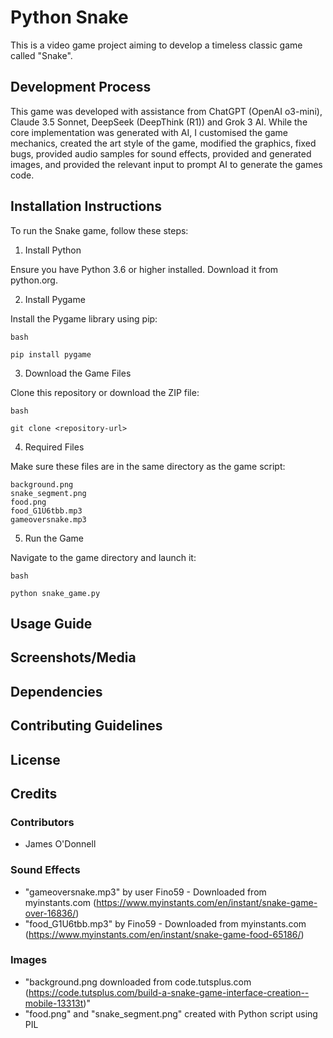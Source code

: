 # Python Snake

This is a video game project aiming to develop a timeless classic game called "Snake".

## Development Process
This game was developed with assistance from ChatGPT (OpenAI o3-mini), Claude 3.5 Sonnet, DeepSeek (DeepThink (R1)) and Grok 3 AI. While the core implementation was generated with AI, I customised the game mechanics, created the art style of the game, modified the graphics, fixed bugs, provided audio samples for sound effects, provided and generated images, and provided the relevant input to prompt AI to generate the games code.

## Installation Instructions
To run the Snake game, follow these steps:

1. Install Python

Ensure you have Python 3.6 or higher installed. Download it from python.org.

2. Install Pygame

Install the Pygame library using pip:

    bash

    pip install pygame

3. Download the Game Files

Clone this repository or download the ZIP file:
    
    bash
    
    git clone <repository-url>

4. Required Files

Make sure these files are in the same directory as the game script:
    
    background.png
    snake_segment.png
    food.png
    food_G1U6tbb.mp3
    gameoversnake.mp3

5. Run the Game

Navigate to the game directory and launch it:

    bash

    python snake_game.py

## Usage Guide

## Screenshots/Media

## Dependencies 

## Contributing Guidelines

## License

## Credits

### Contributors
- James O'Donnell

### Sound Effects
- "gameoversnake.mp3" by user Fino59 - Downloaded from myinstants.com (https://www.myinstants.com/en/instant/snake-game-over-16836/)
- "food_G1U6tbb.mp3" by Fino59 - Downloaded from myinstants.com (https://www.myinstants.com/en/instant/snake-game-food-65186/)

### Images
- "background.png downloaded from code.tutsplus.com (https://code.tutsplus.com/build-a-snake-game-interface-creation--mobile-13313t)"
- "food.png" and "snake_segment.png" created with Python script using PIL
